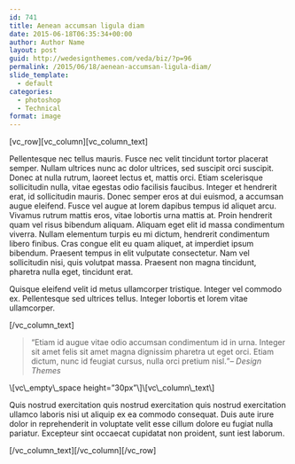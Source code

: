 ```yaml
---
id: 741
title: Aenean accumsan ligula diam
date: 2015-06-18T06:35:34+00:00
author: Author Name
layout: post
guid: http://wedesignthemes.com/veda/biz/?p=96
permalink: /2015/06/18/aenean-accumsan-ligula-diam/
slide_template:
  - default
categories:
  - photoshop
  - Technical
format: image
---
```

\[vc\_row\]\[vc\_column\][vc\_column\_text]

Pellentesque nec tellus mauris. Fusce nec velit tincidunt tortor placerat semper. Nullam ultrices nunc ac dolor ultrices, sed suscipit orci suscipit. Donec at nulla rutrum, laoreet lectus et, mattis orci. Etiam scelerisque sollicitudin nulla, vitae egestas odio facilisis faucibus. Integer et hendrerit erat, id sollicitudin mauris. Donec semper eros at dui euismod, a accumsan augue eleifend. Fusce vel augue at lorem dapibus tempus id aliquet arcu. Vivamus rutrum mattis eros, vitae lobortis urna mattis at. Proin hendrerit quam vel risus bibendum aliquam. Aliquam eget elit id massa condimentum viverra. Nullam elementum turpis eu mi dictum, hendrerit condimentum libero finibus. Cras congue elit eu quam aliquet, at imperdiet ipsum bibendum. Praesent tempus in elit vulputate consectetur. Nam vel sollicitudin nisi, quis volutpat massa. Praesent non magna tincidunt, pharetra nulla eget, tincidunt erat.

Quisque eleifend velit id metus ullamcorper tristique. Integer vel commodo ex. Pellentesque sed ultrices tellus. Integer lobortis et lorem vitae ullamcorper.

[/vc\_column\_text]

<blockquote class='type1 ' >
  <q >Etiam id augue vitae odio accumsan condimentum id in urna. Integer sit amet felis sit amet magna dignissim pharetra ut eget orci. Etiam dictum, nunc id feugiat cursus, nulla orci pretium nisl.</q><cite>&ndash; Design Themes</cite>
</blockquote>\[vc\_empty\_space height=&#8221;30px&#8221;\]\[vc\_column\_text\]

Quis nostrud exercitation quis nostrud exercitation quis nostrud exercitation ullamco laboris nisi ut aliquip ex ea commodo consequat. Duis aute irure dolor in reprehenderit in voluptate velit esse cillum dolore eu fugiat nulla pariatur. Excepteur sint occaecat cupidatat non proident, sunt iest laborum.

\[/vc\_column\_text\]\[/vc\_column\][/vc\_row]